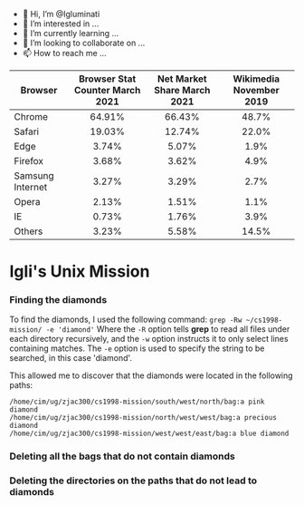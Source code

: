 - 👋 Hi, I’m @Igluminati
- 👀 I’m interested in ...
- 🌱 I’m currently learning ...
- 💞️ I’m looking to collaborate on ...
- 📫 How to reach me ...

<!---
Igluminati/Igluminati is a ✨ special ✨ repository because its `README.md` (this file) appears on your GitHub profile.
You can click the Preview link to take a look at your changes.
--->

| Browser | Browser Stat Counter March 2021 | Net Market Share March 2021 | Wikimedia November 2019 |
| ------- | :-----------------------------: | :-------------------------: | :---------------------: |
| Chrome  | 64.91%                          | 66.43%                      | 48.7%                   |
| Safari  | 19.03%                          | 12.74%                      | 22.0%                   |
| Edge    | 3.74%                           | 5.07%                       | 1.9%                    |
| Firefox | 3.68%                           | 3.62%                       | 4.9%                    |
| Samsung Internet | 3.27%                  | 3.29%                       | 2.7%                    | 
| Opera   | 2.13%                           | 1.51%                       | 1.1%                    |
| IE      | 0.73%                           | 1.76%                       | 3.9%                    |
| Others  | 3.23%                           | 5.58%                       | 14.5%                   |

# Igli's Unix Mission

### Finding the diamonds

To find the diamonds, I used the following command:
```grep -Rw ~/cs1998-mission/ -e 'diamond'```
Where the ``-R`` option tells **grep** to read all files under each directory recursively, and the ``-w`` option instructs it to only select lines containing matches. The ``-e`` option is used to specify the string to be searched, in this case 'diamond'.

This allowed me to discover that the diamonds were located in the following paths:
```
/home/cim/ug/zjac300/cs1998-mission/south/west/north/bag:a pink diamond
/home/cim/ug/zjac300/cs1998-mission/north/west/west/bag:a precious diamond
/home/cim/ug/zjac300/cs1998-mission/west/west/east/bag:a blue diamond
```

### Deleting all the bags that do not contain diamonds

### Deleting the directories on the paths that do not lead to diamonds
